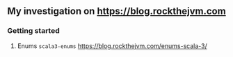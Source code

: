 ## My investigation on https://blog.rockthejvm.com


### Getting started 
1. Enums `scala3-enums` https://blog.rockthejvm.com/enums-scala-3/ 